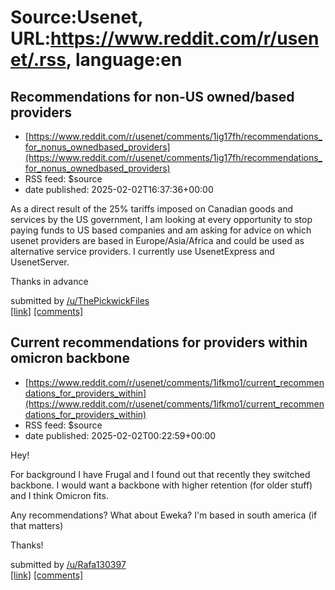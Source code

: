 # Source:Usenet, URL:https://www.reddit.com/r/usenet/.rss, language:en

## Recommendations for non-US owned/based providers
 - [https://www.reddit.com/r/usenet/comments/1ig17fh/recommendations_for_nonus_ownedbased_providers](https://www.reddit.com/r/usenet/comments/1ig17fh/recommendations_for_nonus_ownedbased_providers)
 - RSS feed: $source
 - date published: 2025-02-02T16:37:36+00:00

<!-- SC_OFF --><div class="md"><p>As a direct result of the 25% tariffs imposed on Canadian goods and services by the US government, I am looking at every opportunity to stop paying funds to US based companies and am asking for advice on which usenet providers are based in Europe/Asia/Africa and could be used as alternative service providers. I currently use UsenetExpress and UsenetServer. </p> <p>Thanks in advance</p> </div><!-- SC_ON --> &#32; submitted by &#32; <a href="https://www.reddit.com/user/ThePickwickFiles"> /u/ThePickwickFiles </a> <br/> <span><a href="https://www.reddit.com/r/usenet/comments/1ig17fh/recommendations_for_nonus_ownedbased_providers/">[link]</a></span> &#32; <span><a href="https://www.reddit.com/r/usenet/comments/1ig17fh/recommendations_for_nonus_ownedbased_providers/">[comments]</a></span>

## Current recommendations for providers within omicron backbone
 - [https://www.reddit.com/r/usenet/comments/1ifkmo1/current_recommendations_for_providers_within](https://www.reddit.com/r/usenet/comments/1ifkmo1/current_recommendations_for_providers_within)
 - RSS feed: $source
 - date published: 2025-02-02T00:22:59+00:00

<!-- SC_OFF --><div class="md"><p>Hey!</p> <p>For background I have Frugal and I found out that recently they switched backbone. I would want a backbone with higher retention (for older stuff) and I think Omicron fits.</p> <p>Any recommendations? What about Eweka? I&#39;m based in south america (if that matters)</p> <p>Thanks!</p> </div><!-- SC_ON --> &#32; submitted by &#32; <a href="https://www.reddit.com/user/Rafa130397"> /u/Rafa130397 </a> <br/> <span><a href="https://www.reddit.com/r/usenet/comments/1ifkmo1/current_recommendations_for_providers_within/">[link]</a></span> &#32; <span><a href="https://www.reddit.com/r/usenet/comments/1ifkmo1/current_recommendations_for_providers_within/">[comments]</a></span>

